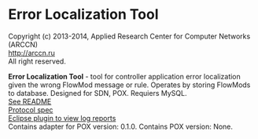 Error Localization Tool
===========

Copyright (c) 2013-2014, Applied Research Center for Computer Networks (ARCCN) <br>
<a href=http://arccn.ru>http://arccn.ru</a><br>
All right reserved.

<b>Error Localization Tool</b> - tool for controller application error localization given the wrong FlowMod message or rule.
Operates by storing FlowMods to database. Designed for SDN, POX. Requiers MySQL.<br>
<a href=http://github.com/ARCCN/elt/blob/master/pox_ErrorLocalizationTool/README_ELT>See README</a><br>
<a href=http://github.com/ARCCN/elt/blob/master/pox_ErrorLocalizationTool/PROTOCOL/PROTOCOL_en>Protocol spec</a><br>
<a href=http://github.com/ARCCN/elt/blob/master/pox_ErrorLocalizationTool/plugins/eclipse>Eclipse plugin to view log reports</a><br>
Contains adapter for POX version: 0.1.0.
Contains POX version: None.

